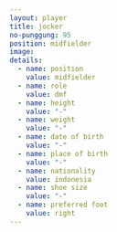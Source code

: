 ```yaml
---
layout: player
title: jocker
no-punggung: 95
position: midfielder
image:
details:
  - name: position
    value: midfielder
  - name: role
    value: dmf
  - name: height
    value: "-"
  - name: weight
    value: "-"
  - name: date of birth
    value: "-"
  - name: place of birth
    value: "-"
  - name: nationality
    value: indonesia
  - name: shoe size
    value: "-"
  - name: preferred foot
    value: right
---
```


